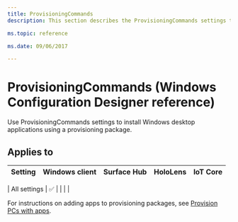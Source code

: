 ```yaml
---
title: ProvisioningCommands
description: This section describes the ProvisioningCommands settings that you can configure in provisioning packages for Windows 10 using Windows Configuration Designer. 

ms.topic: reference

ms.date: 09/06/2017 

--- 
```


# ProvisioningCommands (Windows Configuration Designer reference) 

Use ProvisioningCommands settings to install Windows desktop applications using a provisioning package.  

## Applies to 

| Setting   | Windows client | Surface Hub | HoloLens | IoT Core |
| --- | :---: | :---: | :---: | :---: | 

| All settings | ✅  |  |  |  |   

For instructions on adding apps to provisioning packages, see [Provision PCs with apps](../provisioning-packages/provision-pcs-with-apps.md). 

 


